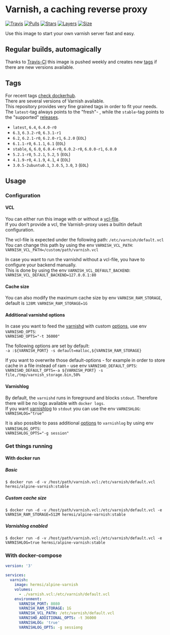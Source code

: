 # Varnish, a caching reverse proxy

[![Travis](https://shields.beevelop.com/travis/Hermsi1337/docker-varnish.svg?style=flat-square)](https://travis-ci.com/Hermsi1337/docker-varnish)
[![Pulls](https://shields.beevelop.com/docker/pulls/hermsi/alpine-varnish.svg?style=flat-square)](https://hub.docker.com/r/hermsi/alpine-varnish/)
[![Stars](https://shields.beevelop.com/docker/stars/hermsi/alpine-varnish.svg?style=flat-square)](https://hub.docker.com/r/hermsi/alpine-varnish/)
[![Layers](https://shields.beevelop.com/docker/image/layers/hermsi/alpine-varnish/latest.svg?style=flat-square)](https://hub.docker.com/r/hermsi/alpine-varnish/)
[![Size](https://shields.beevelop.com/docker/image/image-size/hermsi/alpine-varnish/latest.svg?style=flat-square)](https://hub.docker.com/r/hermsi/alpine-varnish/)

Use this image to start your own varnish server fast and easy.

## Regular builds, automagically

Thanks to [Travis-CI](https://travis-ci.com/) this image is pushed weekly and creates new [tags](https://hub.docker.com/r/hermsi/alpine-varnish/tags/) if there are new versions available.

## Tags

For recent tags [check dockerhub](https://hub.docker.com/r/hermsi/alpine-varnish/tags).  
There are several versions of Varnish available.  
This repository provides very fine grained tags in order to fit your needs.  
The `latest`-tag always points to the "fresh"- , while the `stable`-tag points to the "supported" [releases](https://varnish-cache.org/releases/).

* `latest`, `6.4`, `6.4.0-r0`
* `6.3`, `6.3.2-r0`, `6.3.1-r1`
* `6.2`, `6.2.1-r0`, `6.2.0-r1`, `6.2.0` (`EOL`)
* `6.1.1-r0`, `6.1.1`, `6.1` (`EOL`)
* `stable`, `6`, `6.0`, `6.0.4-r0`, `6.0.2-r0`, `6.0.0-r1`, `6.0.0`
* `5.2.1-r0`, `5.2.1`, `5.2`, `5` (`EOL`)
* `4.1.9-r0`, `4.1.9`, `4.1`, `4` (`EOL`)
* `3.0.5-2ubuntu0.1`, `3.0.5`, `3.0`, `3` (`EOL`)

## Usage

### Configuration

#### VCL

You can either run this image with or without a [vcl-file](https://varnish-cache.org/docs/6.0/users-guide/vcl.html).  
If you don't provide a vcl, the Varnish-proxy uses a builtin default configuration.

The vcl-file is expected under the following path: `/etc/varnish/default.vcl`  
You can change this path by using the env `VARNISH_VCL_PATH`:  
`VARNISH_VCL_PATH=/custom/path/varnish.vcl`

In case you want to run the varnishd without a vcl-file, you have to configure your backend manually.  
This is done by using the env `VARNISH_VCL_DEFAULT_BACKEND`:  
`VARNISH_VCL_DEFAULT_BACKEND=127.0.0.1:80`

#### Cache size

You can also modify the maximum cache size by env `VARNISH_RAM_STORAGE`, default is `128M`:   `VARNISH_RAM_STORAGE=1G`

#### Additional varnishd options

In case you want to feed the [varnishd](https://varnish-cache.org/docs/6.0/reference/varnishd.html) with custom [options](https://varnish-cache.org/docs/6.0/reference/varnishd.html#options), use env `VARNISHD_OPTS`:  
`VARNISHD_OPTS="-t 36000"`  

The following options are set by default:  
`-a :${VARNISH_PORT} -s default=malloc,${VARNISH_RAM_STORAGE}`  

If you want to overwrite those default-options - for example in order to store cache in a file instead of ram - use env `VARNISHD_DEFAULT_OPTS`:  
`VARNISHD_DEFAULT_OPTS=-a ${VARNISH_PORT} -s file,/tmp/varnish_storage.bin,50%`

#### Varnishlog

By default, the `varnishd` runs in foreground and blocks `stdout`. Therefore there will be no logs available with `docker logs`.  
If you want [varnishlog](https://varnish-cache.org/docs/6.0/reference/varnishlog.html) to `stdout` you can use the env `VARNISHLOG`:  
`VARNISHLOG="true"`

It is also possible to pass additional [options](https://varnish-cache.org/docs/6.0/reference/varnishlog.html#options) to `varnishlog` by using env `VARNISHLOG_OPTS`:  
`VARNISHLOG_OPTS="-g session"`

### Get things running

#### With docker run

##### Basic

`$ docker run -d -v /host/path/varnish.vcl:/etc/varnish/default.vcl hermsi/alpine-varnish:stable`

##### Custom cache size

`$ docker run -d -v /host/path/varnish.vcl:/etc/varnish/default.vcl -e VARNISH_RAM_STORAGE=512M hermsi/alpine-varnish:stable`

##### Varnishlog enabled

`$ docker run -d -v /host/path/varnish.vcl:/etc/varnish/default.vcl -e VARNISHLOG=true hermsi/alpine-varnish:stable`

### With docker-compose

```yaml
version: '3'

services:
  varnish:
    image: hermsi/alpine-varnish
    volumes:
      - ./varnish.vcl:/etc/varnish/default.vcl
    environment:
      VARNISH_PORT: 8080
      VARNISH_RAM_STORAGE: 1G
      VARNISH_VCL_PATH: /etc/varnish/default.vcl
      VARNISHD_ADDITIONAL_OPTS: -t 36000
      VARNISHLOG: 'true'
      VARNISHLOG_OPTS: -g sessiong
```
